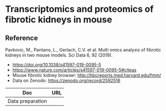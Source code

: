 # Transcriptomics and proteomics of fibrotic kidneys in mouse


## Reference

Pavkovic, M., Pantano, L., Gerlach, C.V. et al. Multi omics analysis of fibrotic kidneys in two mouse models. Sci Data 6, 92 (2019). 

- <https://doi.org/10.1038/s41597-019-0095-5> 
- <https://www.nature.com/articles/s41597-019-0095-5#citeas>
- Mouse fibrotic kidney browser: <http://hbcreports.med.harvard.edu/fmm/>
- Data on Zenodo: <https://zenodo.org/record/2592516>

| Doc | URL |
|---------------------------|-------------|
| Data preparation | | 
